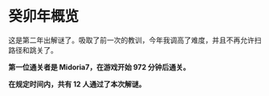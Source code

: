 # 癸卯年概览

这是第二年出解谜了。吸取了前一次的教训，今年我调高了难度，并且不再允许扫路径和跳关了。

**第一位通关者是 Midoria7，在游戏开始 972 分钟后通关。**

**在规定时间内，共有 12 人通过了本次解谜。**
